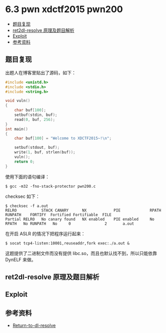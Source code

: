 # 6.3 pwn xdctf2015 pwn200

- [题目复现](#题目复现)
- [ret2dl-resolve 原理及题目解析](#ret2dlresolve-原理及题目解析)
- [Exploit](#exploit)
- [参考资料](#参考资料)


## 题目复现
出题人在博客里贴出了源码，如下：
```C
#include <unistd.h>
#include <stdio.h>
#include <string.h>

void vuln()
{
    char buf[100];
    setbuf(stdin, buf);
    read(0, buf, 256);
}
int main()
{
    char buf[100] = "Welcome to XDCTF2015~!\n";

    setbuf(stdout, buf);
    write(1, buf, strlen(buf));
    vuln();
    return 0;
}
```
使用下面的语句编译：
```
$ gcc -m32 -fno-stack-protector pwn200.c
```
checksec 如下：
```
$ checksec -f a.out 
RELRO           STACK CANARY      NX            PIE             RPATH      RUNPATH    FORTIFY  Fortified Fortifiable  FILE
Partial RELRO   No canary found   NX enabled    PIE enabled     No RPATH   No RUNPATH   No     0               2       a.out
```
在开启 ASLR 的情况下把程序运行起来：
```
$ socat tcp4-listen:10001,reuseaddr,fork exec:./a.out &
```
这题提供了二进制文件而没有提供 libc.so，而且也默认找不到，所以只能依靠 DynELF 来做。


## ret2dl-resolve 原理及题目解析

## Exploit

## 参考资料
- [Return-to-dl-resolve](http://pwn4.fun/2016/11/09/Return-to-dl-resolve/)
